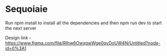 # Sequoiaie

Run npm install to install all the dependencies and then npm run dev to start the next server

Design link - https://www.figma.com/file/RIhw6OwxgwWge0qvDoUW4N/Untitled?node-id=0%3A1
